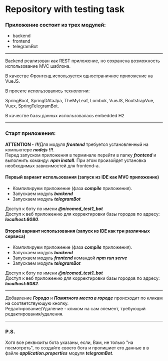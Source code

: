 # 
# Repository with testing task
<h3>Приложение состоит из трех модулей:</h3>
<ul>
<li>backend</li>
<li>frontend</li>
<li>telegramBot</li>
</ul>
<hr>
<p>Backend реализован как REST приложение, но сохранена возможность 
использование MVC шаблона.</p>
<p>
В качестве Фронтенд используется одностраничное приложение на VueJS.
</p>
<p>
В проекте использовались технологии:
</p>
<p>
SpringBoot, SpringDAtaJpa, TheMyLeaf, Lombok, VueJS, BootstrapVue, Vuex, SpringTelegramBot.
</p>
<p>
В качестве базы данных использовалась embedded H2
</p>
<hr>
<h3>Старт приложения:</h3>
<p><b>ATTENTION -</b> <b><i>!!!</i></b>Для модуля <b><i>frontend</i></b> требуется установленный на компьютере <b><i>nodejs</i></b> <b><i> !!!</i></b>.<br/> Перед запуском приложения в терминале перейти в папку <b><i>frontend</i></b> и выполнить команду: <b><i>npm install</i></b>.
 При этом произойдет установка необходимых зависимостей для frontend-а.
</p>
<h4>Первый вариант использования (запуск из IDE как MVC приложение) </h4>
<ul>
<li>Компилируем приложение (фаза <b><i>compile</i></b> приложения).</li>
<li>Запускаем модуль <b><i>backend</i></b></li>
<li>Запускаем модуль <b><i>telegramBot</i></b></li>
</ul>
Доступ к боту по имени <b><i>@nicomed_test1_bot</i></b><br>
Доступ к веб приложению для корректировки базы городов по адресу: <b><i>localhost:8080</i></b>.
<h4>Второй вариант использования (запуск из IDE как три различных сервиса) </h4>
<ul>
<li>Компилируем приложение (фаза <b><i>compile</i></b> приложения).</li>
<li>Запускаем модуль <b><i>backend</i></b></li>
<li>Запускаем модуль <b><i>frontend</i></b> командой <b><i>npm run serve</i></b></li>
<li>Запускаем модуль <b><i>telegramBot</i></b></li>
</ul>
Доступ к боту по имени <b><i>@nicomed_test1_bot</i></b><br>
Доступ к веб приложению для корректировки базы городов по адресу: <b><i>localhost:8082</i></b>.
<hr>
Добавление <b><i>Города</i></b> и <b><i>Памятного места в городе</i></b> происходит по кликам на соответствующую кнопку.<br>
Редактирование/Удаление  - кликом на сам элемент, требующий редактирования/удаления.
<hr>
<h3>P.S.</h3>
<p>
Хотя все реквизиты бота указаны, если, Вам, не только "на посмотреть",
 то создайте своего бота и пропишиет его данные в в файле <b><i>application.properties</i></b> модуля <b><i>telegramBot</i></b>.
</p>

